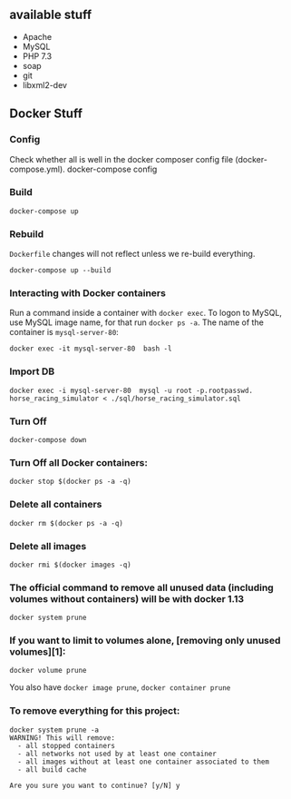 ## available stuff
- Apache
- MySQL
- PHP 7.3
- soap
- git
- libxml2-dev

## Docker Stuff

### Config
Check whether all is well in the docker composer config file (docker-compose.yml).
    docker-compose config

### Build
    docker-compose up
    
### Rebuild
`Dockerfile` changes will not reflect unless we re-build everything.

    docker-compose up --build

### Interacting with Docker containers
Run a command inside a container with `docker exec`. To logon to MySQL, use MySQL image name, for that run `docker ps -a`. The name of the container is `mysql-server-80`:

    docker exec -it mysql-server-80  bash -l

### Import DB
    docker exec -i mysql-server-80  mysql -u root -p.rootpasswd. horse_racing_simulator < ./sql/horse_racing_simulator.sql
    
### Turn Off
    docker-compose down

### Turn Off all Docker containers:
    docker stop $(docker ps -a -q)

### Delete all containers
    docker rm $(docker ps -a -q)
    
### Delete all images
    docker rmi $(docker images -q)
    
### The official command to remove all unused data (including volumes without containers) will be with docker 1.13 

    docker system prune  

### If you want to limit to volumes alone, [removing only unused volumes][1]:

    docker volume prune

You also have `docker image prune`, `docker container prune`

### To remove everything for this project:

    docker system prune -a
    WARNING! This will remove:
      - all stopped containers
      - all networks not used by at least one container
      - all images without at least one container associated to them
      - all build cache

    Are you sure you want to continue? [y/N] y
